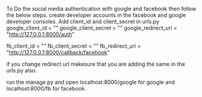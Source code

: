 To Do the social media authentication with google and facebook then follow the below steps.
create developer accounts in the facebook and google developer consoles.
Add client_id and client_secret in urls.py 
google_client_id = ""
google_client_secret = ""
google_redirect_uri = "http://127.0.0.1:8000/auth"

fb_client_id = ""
fb_client_secret = ""
fb_redirect_uri = "http://127.0.0.1:8000/callback/facebook"

if you change redirect url makesure that you are adding the same in the urls.py also.

run the manage.py and open localhost:8000/google for google and localhost:8000/fb for facebook.
